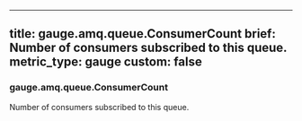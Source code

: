 
---
title: gauge.amq.queue.ConsumerCount
brief: Number of consumers subscribed to this queue.
metric_type: gauge
custom: false
---
### gauge.amq.queue.ConsumerCount

Number of consumers subscribed to this queue.
